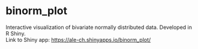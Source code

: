 # binorm_plot
Interactive visualization of bivariate normally distributed data. Developed in R Shiny. \
Link to Shiny app: https://ale-ch.shinyapps.io/binorm_plot/
